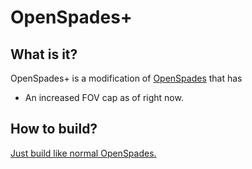 # OpenSpades+

## What is it?
OpenSpades+ is a modification of [OpenSpades](https://github.com/yvt/openspades) that has

* An increased FOV cap as of right now.

## How to build?
[Just build like normal OpenSpades.](https://github.com/yvt/openspades/wiki/Building)
 
